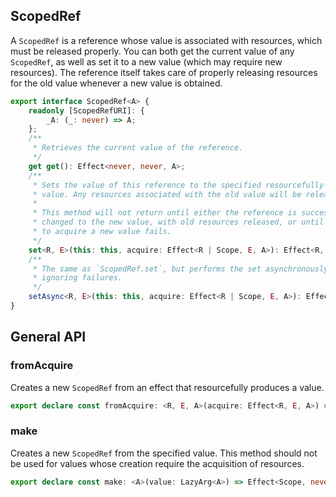 ## ScopedRef

A `ScopedRef` is a reference whose value is associated with resources,
which must be released properly. You can both get the current value of any
`ScopedRef`, as well as set it to a new value (which may require new
resources). The reference itself takes care of properly releasing resources
for the old value whenever a new value is obtained.

```ts
export interface ScopedRef<A> {
    readonly [ScopedRefURI]: {
        _A: (_: never) => A;
    };
    /**
     * Retrieves the current value of the reference.
     */
    get get(): Effect<never, never, A>;
    /**
     * Sets the value of this reference to the specified resourcefully-created
     * value. Any resources associated with the old value will be released.
     *
     * This method will not return until either the reference is successfully
     * changed to the new value, with old resources released, or until the attempt
     * to acquire a new value fails.
     */
    set<R, E>(this: this, acquire: Effect<R | Scope, E, A>): Effect<R, E, void>;
    /**
     * The same as `ScopedRef.set`, but performs the set asynchronously,
     * ignoring failures.
     */
    setAsync<R, E>(this: this, acquire: Effect<R | Scope, E, A>): Effect<R, E, void>;
}
```

## General API

### fromAcquire

Creates a new `ScopedRef` from an effect that resourcefully produces a
value.

```ts
export declare const fromAcquire: <R, E, A>(acquire: Effect<R, E, A>) => Effect<Scope | R, E, ScopedRef<A>>;
```

### make

Creates a new `ScopedRef` from the specified value. This method should
not be used for values whose creation require the acquisition of resources.

```ts
export declare const make: <A>(value: LazyArg<A>) => Effect<Scope, never, ScopedRef<A>>;
```

